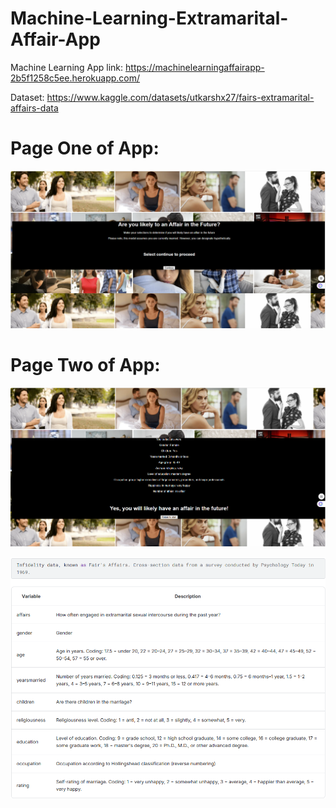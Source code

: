 # Machine-Learning-Extramarital-Affair-App

Machine Learning App link: https://machinelearningaffairapp-2b5f1258c5ee.herokuapp.com/

Dataset: https://www.kaggle.com/datasets/utkarshx27/fairs-extramarital-affairs-data

# Page One of App:
![appimage](https://github.com/llinzy/Machine-Learning-Extramarital-Affair-App/blob/main/pageone.png)

# Page Two of App:
![appimage](https://github.com/llinzy/Machine-Learning-Extramarital-Affair-App/blob/main/pagetwelve.png)

![appimage](https://github.com/llinzy/Machine-Learning-Extramarital-Affair-App/blob/main/datasetdetails.png)
